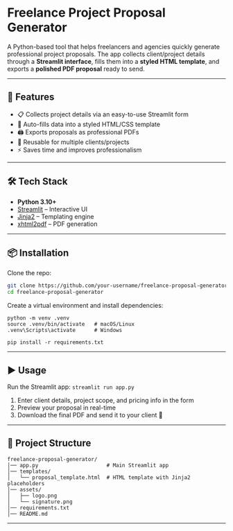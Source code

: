 # Freelance Project Proposal Generator

A Python-based tool that helps freelancers and agencies quickly generate professional project proposals. The app collects client/project details through a **Streamlit interface**, fills them into a **styled HTML template**, and exports a **polished PDF proposal** ready to send.

---

## 🚀 Features
- 📋 Collects project details via an easy-to-use Streamlit form  
- 🎨 Auto-fills data into a styled HTML/CSS template  
- 🖨️ Exports proposals as professional PDFs  
- 🔁 Reusable for multiple clients/projects  
- ⚡ Saves time and improves professionalism  

---

## 🛠️ Tech Stack
- **Python 3.10+**
- [Streamlit](https://streamlit.io/) – Interactive UI  
- [Jinja2](https://jinja.palletsprojects.com/) – Templating engine  
- [xhtml2pdf](https://github.com/xhtml2pdf/xhtml2pdf) – PDF generation  

---

## 📦 Installation

Clone the repo:

```bash
git clone https://github.com/your-username/freelance-proposal-generator.git
cd freelance-proposal-generator
```

Create a virtual environment and install dependencies: 
```
python -m venv .venv
source .venv/bin/activate   # macOS/Linux
.venv\Scripts\activate      # Windows

pip install -r requirements.txt
```

---
## ▶️ Usage
Run the Streamlit app: 
``` streamlit run app.py ```
1. Enter client details, project scope, and pricing info in the form
2. Preview your proposal in real-time
3. Download the final PDF and send it to your client 🎉

---
## 📂 Project Structure
```
freelance-proposal-generator/
│── app.py                      # Main Streamlit app
│── templates/
│   └── proposal_template.html  # HTML template with Jinja2 placeholders
│── assets/
│   ├── logo.png
│   └── signature.png
│── requirements.txt
│── README.md
```

---

